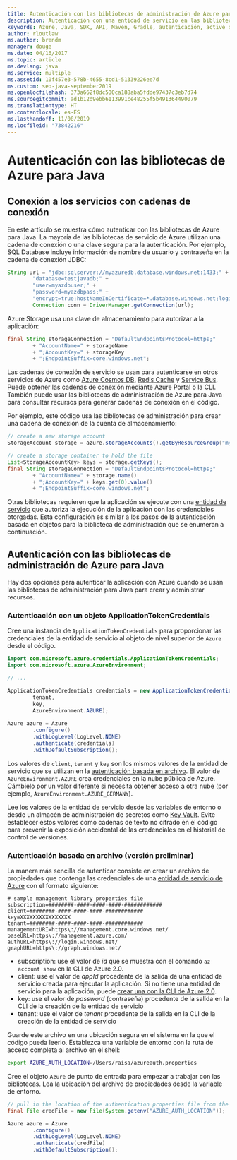 ```yaml
---
title: Autenticación con las bibliotecas de administración de Azure para Java
description: Autenticación con una entidad de servicio en las bibliotecas de administración de Azure para Java
keywords: Azure, Java, SDK, API, Maven, Gradle, autenticación, active directory, entidad de servicio
author: rloutlaw
ms.author: brendm
manager: douge
ms.date: 04/16/2017
ms.topic: article
ms.devlang: java
ms.service: multiple
ms.assetid: 10f457e3-578b-4655-8cd1-51339226ee7d
ms.custom: seo-java-september2019
ms.openlocfilehash: 373a662f8dc500ca188aba5fdde97437c3eb7d74
ms.sourcegitcommit: ad1b12d9ebb6113991ce48255f5b491364490079
ms.translationtype: HT
ms.contentlocale: es-ES
ms.lasthandoff: 11/08/2019
ms.locfileid: "73842216"
---
```

# <a name="authenticate-with-the-azure-libraries-for-java"></a>Autenticación con las bibliotecas de Azure para Java 

## <a name="connect-to-services-with-connection-strings"></a>Conexión a los servicios con cadenas de conexión

En este artículo se muestra cómo autenticar con las bibliotecas de Azure para Java. La mayoría de las bibliotecas de servicio de Azure utilizan una cadena de conexión o una clave segura para la autenticación. Por ejemplo, SQL Database incluye información de nombre de usuario y contraseña en la cadena de conexión JDBC:

```java
String url = "jdbc:sqlserver://myazuredb.database.windows.net:1433;" + 
        "database=testjavadb;" + 
        "user=myazdbuser;" +
        "password=myazdbpass;" +
        "encrypt=true;hostNameInCertificate=*.database.windows.net;loginTimeout=30;";
        Connection conn = DriverManager.getConnection(url);
```

Azure Storage usa una clave de almacenamiento para autorizar a la aplicación:

```java
final String storageConnection = "DefaultEndpointsProtocol=https;"
        + "AccountName=" + storageName 
        + ";AccountKey=" + storageKey
        + ";EndpointSuffix=core.windows.net";
```

Las cadenas de conexión de servicio se usan para autenticarse en otros servicios de Azure como [Azure Cosmos DB](https://docs.microsoft.com/azure/cosmos-db/sql-api-java-application#UseService), [Redis Cache](https://docs.microsoft.com/azure/redis-cache/cache-java-get-started) y [Service Bus](https://docs.microsoft.com/azure/service-bus-messaging/service-bus-java-how-to-use-queues). Puede obtener las cadenas de conexión mediante Azure Portal o la CLI.  También puede usar las bibliotecas de administración de Azure para Java para consultar recursos para generar cadenas de conexión en el código. 

Por ejemplo, este código usa las bibliotecas de administración para crear una cadena de conexión de la cuenta de almacenamiento:

```java
// create a new storage account
StorageAccount storage = azure.storageAccounts().getByResourceGroup("myResourceGroup","myStorageAccount");

// create a storage container to hold the file
List<StorageAccountKey> keys = storage.getKeys();
final String storageConnection = "DefaultEndpointsProtocol=https;"
        + "AccountName=" + storage.name()
        + ";AccountKey=" + keys.get(0).value()
        + ";EndpointSuffix=core.windows.net";
```

Otras bibliotecas requieren que la aplicación se ejecute con una [entidad de servicio](https://docs.microsoft.com/azure/active-directory/develop/active-directory-application-objects) que autoriza la ejecución de la aplicación con las credenciales otorgadas. Esta configuración es similar a los pasos de la autenticación basada en objetos para la biblioteca de administración que se enumeran a continuación.

<a name="mgmt-auth"></a>

##  <a name="authenticate-with-the-azure-management-libraries-for-java"></a>Autenticación con las bibliotecas de administración de Azure para Java

Hay dos opciones para autenticar la aplicación con Azure cuando se usan las bibliotecas de administración para Java para crear y administrar recursos.

### <a name="authenticate-with-an-applicationtokencredentials-object"></a>Autenticación con un objeto ApplicationTokenCredentials

Cree una instancia de `ApplicationTokenCredentials` para proporcionar las credenciales de la entidad de servicio al objeto de nivel superior de `Azure` desde el código.

```java
import com.microsoft.azure.credentials.ApplicationTokenCredentials;
import com.microsoft.azure.AzureEnvironment;

// ...

ApplicationTokenCredentials credentials = new ApplicationTokenCredentials(client, 
        tenant,
        key, 
        AzureEnvironment.AZURE);
        
Azure azure = Azure
        .configure()
        .withLogLevel(LogLevel.NONE)
        .authenticate(credentials)
        .withDefaultSubscription();
```

Los valores de `client`, `tenant` y `key` son los mismos valores de la entidad de servicio que se utilizan en la [autenticación basada en archivo](#mgmt-file). El valor de `AzureEnvironment.AZURE` crea credenciales en la nube pública de Azure. Cámbielo por un valor diferente si necesita obtener acceso a otra nube (por ejemplo, `AzureEnvironment.AZURE_GERMANY`).  

 Lee los valores de la entidad de servicio desde las variables de entorno o desde un almacén de administración de secretos como [Key Vault](/azure/key-vault/key-vault-whatis). Evite establecer estos valores como cadenas de texto no cifrado en el código para prevenir la exposición accidental de las credenciales en el historial de control de versiones.   

<a name="mgmt-file"></a>

### <a name="file-based-authentication-preview"></a>Autenticación basada en archivo (versión preliminar)

La manera más sencilla de autenticar consiste en crear un archivo de propiedades que contenga las credenciales de una [entidad de servicio de Azure](https://docs.microsoft.com/azure/active-directory/develop/active-directory-application-objects) con el formato siguiente:

```text
# sample management library properties file
subscription=########-####-####-####-############
client=########-####-####-####-############
key=XXXXXXXXXXXXXXXX
tenant=########-####-####-####-############
managementURI=https\://management.core.windows.net/
baseURL=https\://management.azure.com/
authURL=https\://login.windows.net/
graphURL=https\://graph.windows.net/
```

- subscription: use el valor de *id* que se muestra con el comando `az account show` en la CLI de Azure 2.0.
- client: use el valor de *appId* procedente de la salida de una entidad de servicio creada para ejecutar la aplicación. Si no tiene una entidad de servicio para la aplicación, puede [crear una con la CLI de Azure 2.0](https://docs.microsoft.com/cli/azure/create-an-azure-service-principal-azure-cli).
- key: use el valor de *password* (contraseña) procedente de la salida en la CLI de la creación de la entidad de servicio 
- tenant: use el valor de *tenant* procedente de la salida en la CLI de la creación de la entidad de servicio

Guarde este archivo en una ubicación segura en el sistema en la que el código pueda leerlo. Establezca una variable de entorno con la ruta de acceso completa al archivo en el shell:

```bash
export AZURE_AUTH_LOCATION=/Users/raisa/azureauth.properties
```

Cree el objeto `Azure` de punto de entrada para empezar a trabajar con las bibliotecas. Lea la ubicación del archivo de propiedades desde la variable de entorno.

```java
// pull in the location of the authentication properties file from the environment 
final File credFile = new File(System.getenv("AZURE_AUTH_LOCATION"));

Azure azure = Azure
        .configure()
        .withLogLevel(LogLevel.NONE)
        .authenticate(credFile)
        .withDefaultSubscription();
```



